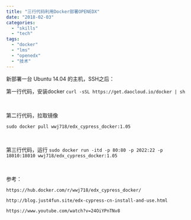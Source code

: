 ```yaml
---
title: "三行代码利用Docker部署OPENEDX"
date: "2018-02-03"
categories: 
  - "skills"
  - "tech"
tags: 
  - "docker"
  - "lms"
  - "openedx"
  - "技术"
---
```


新部署一台 Ubuntu 14.04 的主机，SSH之后：

第一行代码，安装docker `curl -sSL https://get.daocloud.io/docker | sh`

 

第二行代码，拉取镜像

`sudo docker pull wwj718/edx_cypress_docker:1.05`

 

第三行代码，运行 `sudo docker run -itd -p 80:80 -p 2022:22 -p 18010:18010 wwj718/edx_cypress_docker:1.05`

 

参考：

`https://hub.docker.com/r/wwj718/edx_cypress_docker/`

`http://blog.just4fun.site/edx-cypress-cn-install-and-use.html`

`https://www.youtube.com/watch?v=24OiYPnTNv8`
